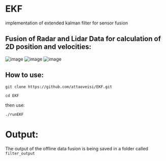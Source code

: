 # EKF
implementation of extended kalman filter for sensor fusion

## Fusion of Radar and Lidar Data for calculation of 2D position and velocities:
![image](https://user-images.githubusercontent.com/17289954/102637545-6f959900-4156-11eb-8042-d7f79f8f556d.png)
![image](https://user-images.githubusercontent.com/17289954/102637612-8b993a80-4156-11eb-984b-d83c612f601e.png)
![image](https://user-images.githubusercontent.com/17289954/102637642-9784fc80-4156-11eb-82c2-477a01cca08d.png)

## How to use:

`git clone https://github.com/attaoveisi/EKF.git`

`cd EKF`


then use:


`./runEKF`

# Output:

The output of the offline data fusion is being saved in a folder called `filter_output` 
